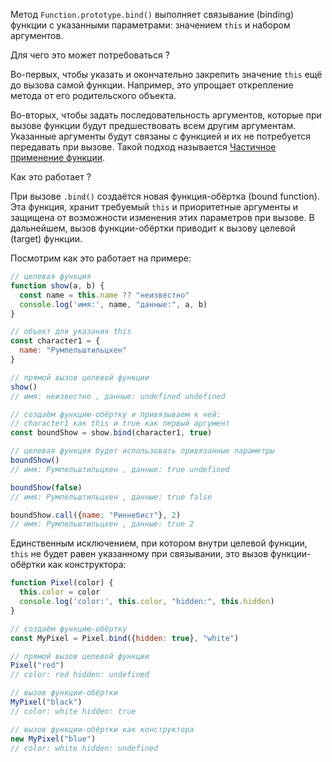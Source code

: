 Метод `Function.prototype.bind()` выполняет связывание (binding) функции с указанными параметрами: значением `this` и набором аргументов.

Для чего это может потребоваться ?

Во-первых, чтобы указать и окончательно закрепить значение `this` ещё до вызова самой функции. Например, это упрощает открепление метода от его родительского объекта.

Во-вторых, чтобы задать последовательность аргументов, которые при вызове функции будут предшествовать всем другим аргументам. Указанные аргументы будут связаны с функцией и их не потребуется передавать при вызове. Такой подход называется [Частичное применение функции](/tools/fp/#chastichnoe-primenenie).

Как это работает ?

При вызове `.bind()` создаётся новая функция-обёртка (bound function). Эта функция, хранит требуемый `this` и приоритетные аргументы и защищена от возможности изменения этих параметров при вызове. В дальнейшем, вызов функции-обёртки приводит к вызову целевой (target) функции.

Посмотрим как это работает на примере:
```js
// целевая функция
function show(a, b) {
  const name = this.name ?? "неизвестно"
  console.log('имя:', name, "данные:", a, b)
}

// объект для указания this
const character1 = {
  name: "Pумпельштильцхен"
}

// прямой вызов целевой функции
show()
// имя: неизвестно , данные: undefined undefined

// создаём функцию-обёртку и привязываем к ней:
// character1 как this и true как первый аргумент
const boundShow = show.bind(character1, true)

// целевая функция будет использовать привязанные параметры
boundShow()
// имя: Pумпельштильцхен , данные: true undefined

boundShow(false)
// имя: Pумпельштильцхен , данные: true false

boundShow.call({name: "Риннебист"}, 2)
// имя: Pумпельштильцхен , данные: true 2
```

Единственным исключением, при котором внутри целевой функции, `this` не будет равен указанному при связывании, это вызов функции-обёртки как конструктора:
```js
function Pixel(color) {
  this.color = color
  console.log('color:', this.color, "hidden:", this.hidden)
}

// создаём функцию-обёртку
const MyPixel = Pixel.bind({hidden: true}, "white")

// прямой вызов целевой функции
Pixel("red")
// color: red hidden: undefined

// вызов функции-обёртки
MyPixel("black")
// color: white hidden: true

// вызов функции-обёртки как конструктора
new MyPixel("blue")
// color: white hidden: undefined
```
